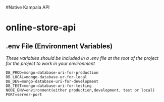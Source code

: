 #Native Kampala API

# online-store-api

## .env File (Environment Variables)

_These variables should be included in a .env file at the root of the project for the project to work in your environment_

```
DB_PROD=mongo-database-uri-for-production
DB_LOCAL=mongo-database-ur-for-local
DB_DEV=mongo-database-uri-for-development
DB_TEST=mongo-database-uri-for-testing
NODE_ENV=environment(either production,development, test or local)
PORT=server-port
```
